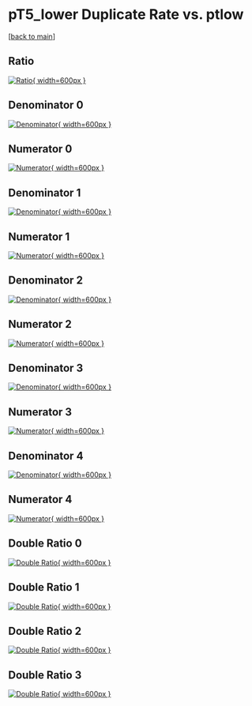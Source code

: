 # pT5_lower Duplicate Rate vs. ptlow

[[back to main](./)]



## Ratio

[![Ratio](../mtv/var/pT5_lower_duplrate_ptlow.png){ width=600px }](../mtv/var/pT5_lower_duplrate_ptlow.pdf)

## Denominator 0

[![Denominator](../mtv/den/pT5_lower_duplrate_ptlow_den0.png){ width=600px }](../mtv/den/pT5_lower_duplrate_ptlow_den0.pdf)

## Numerator 0

[![Numerator](../mtv/num/pT5_lower_duplrate_ptlow_num0.png){ width=600px }](../mtv/num/pT5_lower_duplrate_ptlow_num0.pdf)

## Denominator 1

[![Denominator](../mtv/den/pT5_lower_duplrate_ptlow_den1.png){ width=600px }](../mtv/den/pT5_lower_duplrate_ptlow_den1.pdf)

## Numerator 1

[![Numerator](../mtv/num/pT5_lower_duplrate_ptlow_num1.png){ width=600px }](../mtv/num/pT5_lower_duplrate_ptlow_num1.pdf)

## Denominator 2

[![Denominator](../mtv/den/pT5_lower_duplrate_ptlow_den2.png){ width=600px }](../mtv/den/pT5_lower_duplrate_ptlow_den2.pdf)

## Numerator 2

[![Numerator](../mtv/num/pT5_lower_duplrate_ptlow_num2.png){ width=600px }](../mtv/num/pT5_lower_duplrate_ptlow_num2.pdf)

## Denominator 3

[![Denominator](../mtv/den/pT5_lower_duplrate_ptlow_den3.png){ width=600px }](../mtv/den/pT5_lower_duplrate_ptlow_den3.pdf)

## Numerator 3

[![Numerator](../mtv/num/pT5_lower_duplrate_ptlow_num3.png){ width=600px }](../mtv/num/pT5_lower_duplrate_ptlow_num3.pdf)

## Denominator 4

[![Denominator](../mtv/den/pT5_lower_duplrate_ptlow_den4.png){ width=600px }](../mtv/den/pT5_lower_duplrate_ptlow_den4.pdf)

## Numerator 4

[![Numerator](../mtv/num/pT5_lower_duplrate_ptlow_num4.png){ width=600px }](../mtv/num/pT5_lower_duplrate_ptlow_num4.pdf)

## Double Ratio 0

[![Double Ratio](../mtv/ratio/pT5_lower_duplrate_ptlow_ratio0.png){ width=600px }](../mtv/ratio/pT5_lower_duplrate_ptlow_ratio0.pdf)

## Double Ratio 1

[![Double Ratio](../mtv/ratio/pT5_lower_duplrate_ptlow_ratio1.png){ width=600px }](../mtv/ratio/pT5_lower_duplrate_ptlow_ratio1.pdf)

## Double Ratio 2

[![Double Ratio](../mtv/ratio/pT5_lower_duplrate_ptlow_ratio2.png){ width=600px }](../mtv/ratio/pT5_lower_duplrate_ptlow_ratio2.pdf)

## Double Ratio 3

[![Double Ratio](../mtv/ratio/pT5_lower_duplrate_ptlow_ratio3.png){ width=600px }](../mtv/ratio/pT5_lower_duplrate_ptlow_ratio3.pdf)

